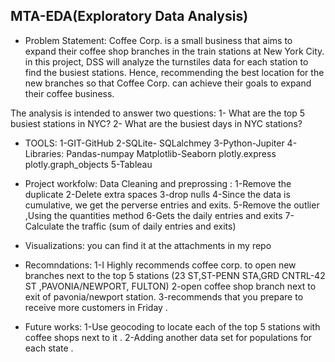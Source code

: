 ##  MTA-EDA(Exploratory Data Analysis)

* Problem Statement:
Coffee Corp. is a small business that aims to expand their coffee shop branches in the train stations at New York City. in this project, DSS will analyze the turnstiles data for each station to find the busiest stations. Hence, recommending the best location for the new branches so that Coffee Corp. can achieve their goals to expand their coffee business.

The analysis is intended to answer two questions:
1- What are the top 5 busiest stations in NYC?
2- What are the busiest days in NYC stations?

* TOOLS:
1-GIT-GitHub
2-SQLite- SQLalchmey 
3-Python-Jupiter 
4-Libraries:
Pandas-numpay
Matplotlib-Seaborn
plotly.express
plotly.graph_objects
5-Tableau


* Project workfolw:
Data Cleaning and preprossing :
1-Remove the duplicate
2-Delete extra spaces
3-drop nulls 
4-Since the data is cumulative, we get the perverse entries and exits.
5-Remove the outlier ,Using the quantities method 
6-Gets the daily entries and exits
7-Calculate the traffic (sum of daily entries and exits)



* Visualizations:
you can find it at the attachments in my repo

* Recomndations:
1-I Highly recommends coffee corp. to open new branches next to the top 5 stations (23 ST,ST-PENN STA,GRD CNTRL-42 ST ,PAVONIA/NEWPORT, FULTON)
2-open coffee shop branch next to exit of pavonia/newport station.
3-recommends that you prepare to receive more customers in Friday .

* Future works:
1-Use geocoding to locate each of the top 5 stations  with coffee shops next to it .
2-Adding another data set for populations for each state .






